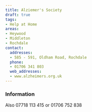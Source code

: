 ```yaml
---
title: Alziemer's Society
draft: true
tags:
- Help at Home
areas:
- Heywood
- Middleton
- Rochdale
contact:
  addresses:
  - 585 - 591, Oldham Road, Rochdale
  phone:
  - 01706 341 803
  web_addresses:
  - www.alzheimers.org.uk
---
```


### Information
Also 07718 113 415 or 01706 752 838

